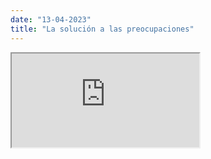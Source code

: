 ```yaml
---
date: "13-04-2023"
title: "La solución a las preocupaciones"
---
```

<iframe src="https://www.youtube.com/embed/7PjLPjkZRQ8" allowfullscreen></iframe>
